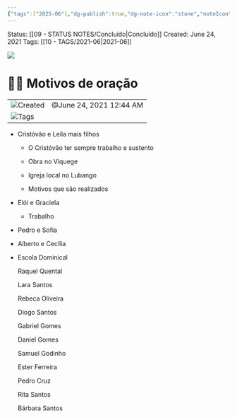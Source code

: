 ```yaml
---
{"tags":["2025-06"],"dg-publish":true,"dg-note-icon":"stone","noteIcon":"stone","permalink":"/06-daily-weekly-tasks/motivos-de-oracao-24-06-2021/","dgPassFrontmatter":true,"created":"2025-10-16T10:30:01.235+01:00","updated":"2025-10-24T16:33:31.119+01:00"}
---
```


Status: [[09 - STATUS NOTES/Concluído\|Concluído]]
Created: June 24, 2021
Tags: [[10 - TAGS/2021-06\|2021-06]] 

![](Dashboard/Attachments/met_georges_seurat_1884.jpg)

# 🙏🏻 Motivos de oração

|                                                        |                         |
| ------------------------------------------------------ | ----------------------- |
| ![](Dashboard/Attachments/clock_gray%20242.svg)Created | @June 24, 2021 12:44 AM |
| ![](Dashboard/Attachments/list_gray%20976.svg)Tags     |                         |

- Cristóvão e Leila mais filhos
    
    - O Cristóvão ter sempre trabalho e sustento
    
    - Obra no Viquege
    
    - Igreja local no Lubango
    
    - Motivos que são realizados
        
    

- Elói e Graciela
    
    - Trabalho
    

- Pedro e Sofia

- Alberto e Cecília

- Escola Dominical
    
    Raquel Quental
    
    Lara Santos
    
    Rebeca Oliveira
    
    Diogo Santos
    
    Gabriel Gomes
    
    Daniel Gomes
    
    Samuel Godinho
    
    Ester Ferreira
    
    Pedro Cruz
    
    Rita Santos
    
    Bárbara Santos